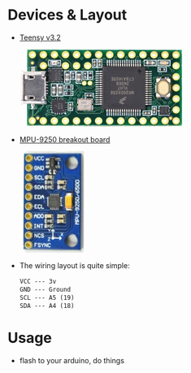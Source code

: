 # Devices & Layout

* [Teensy v3.2](https://www.pjrc.com/store/teensy32.html)

    ![](https://raw.githubusercontent.com/stevenvo/mpuarduino/master/images/2015-11-02_00-13-24.jpg)


* [MPU-9250 breakout board](http://www.amazon.com/Diymall%C2%AE-Mpu-9250-Nine-axis-Attitude-Acceleration/dp/B0)

    ![](https://raw.githubusercontent.com/stevenvo/mpuarduino/master/images/2015-11-02_00-07-31.jpg)

* The wiring layout is quite simple:
    ```
    VCC --- 3v
    GND --- Ground
    SCL --- A5 (19)
    SDA --- A4 (18)
    ```

# Usage

* flash to your arduino, do things

